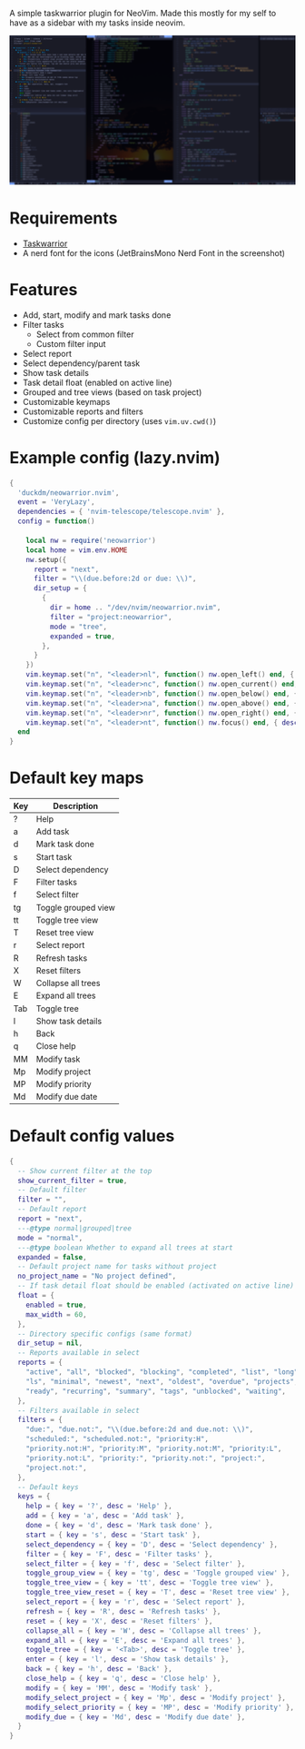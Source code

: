 A simple taskwarrior plugin for NeoVim. Made this mostly for my self to have as a sidebar with my tasks inside neovim. 

![Screenshot](./screenshot.png)

# Requirements

- [Taskwarrior](https://taskwarrior.org/)
- A nerd font for the icons (JetBrainsMono Nerd Font in the screenshot)

# Features

- Add, start, modify and mark tasks done
- Filter tasks
  - Select from common filter
  - Custom filter input
- Select report
- Select dependency/parent task
- Show task details
- Task detail float (enabled on active line)
- Grouped and tree views (based on task project)
- Customizable keymaps
- Customizable reports and filters
- Customize config per directory (uses `vim.uv.cwd()`)


# Example config (lazy.nvim)
```lua
{
  'duckdm/neowarrior.nvim',
  event = 'VeryLazy',
  dependencies = { 'nvim-telescope/telescope.nvim' },
  config = function()

    local nw = require('neowarrior')
    local home = vim.env.HOME
    nw.setup({
      report = "next",
      filter = "\\(due.before:2d or due: \\)",
      dir_setup = {
        {
          dir = home .. "/dev/nvim/neowarrior.nvim",
          filter = "project:neowarrior",
          mode = "tree",
          expanded = true,
        },
      }
    })
    vim.keymap.set("n", "<leader>nl", function() nw.open_left() end, { desc = "Open nwarrior on the left side" })
    vim.keymap.set("n", "<leader>nc", function() nw.open_current() end, { desc = "Open nwarrior below current buffer" })
    vim.keymap.set("n", "<leader>nb", function() nw.open_below() end, { desc = "Open nwarrior below current buffer" })
    vim.keymap.set("n", "<leader>na", function() nw.open_above() end, { desc = "Open nwarrior above current buffer" })
    vim.keymap.set("n", "<leader>nr", function() nw.open_right() end, { desc = "Open nwarrior on the right side" })
    vim.keymap.set("n", "<leader>nt", function() nw.focus() end, { desc = "Focus nwarrior" })
  end
}
```

# Default key maps

| Key | Description |
| --- | ----------- |
| ? | Help |
| a | Add task |
| d | Mark task done |
| s | Start task |
| D | Select dependency |
| F | Filter tasks |
| f | Select filter |
| tg | Toggle grouped view |
| tt | Toggle tree view |
| T | Reset tree view |
| r | Select report |
| R | Refresh tasks |
| X | Reset filters |
| W | Collapse all trees |
| E | Expand all trees |
| Tab | Toggle tree |
| l | Show task details |
| h | Back |
| q | Close help |
| MM | Modify task |
| Mp | Modify project |
| MP | Modify priority |
| Md | Modify due date |

# Default config values
```lua
{
  -- Show current filter at the top
  show_current_filter = true,
  -- Default filter
  filter = "",
  -- Default report
  report = "next",
  ---@type normal|grouped|tree
  mode = "normal",
  ---@type boolean Whether to expand all trees at start
  expanded = false,
  -- Default project name for tasks without project
  no_project_name = "No project defined",
  -- If task detail float should be enabled (activated on active line)
  float = {
    enabled = true,
    max_width = 60,
  },
  -- Directory specific configs (same format)
  dir_setup = nil,
  -- Reports available in select
  reports = {
    "active", "all", "blocked", "blocking", "completed", "list", "long",
    "ls", "minimal", "newest", "next", "oldest", "overdue", "projects",
    "ready", "recurring", "summary", "tags", "unblocked", "waiting",
  },
  -- Filters available in select
  filters = {
    "due:", "due.not:", "\\(due.before:2d and due.not: \\)",
    "scheduled:", "scheduled.not:", "priority:H",
    "priority.not:H", "priority:M", "priority.not:M", "priority:L",
    "priority.not:L", "priority:", "priority.not:", "project:",
    "project.not:",
  },
  -- Default keys
  keys = {
    help = { key = '?', desc = 'Help' },
    add = { key = 'a', desc = 'Add task' },
    done = { key = 'd', desc = 'Mark task done' },
    start = { key = 's', desc = 'Start task' },
    select_dependency = { key = 'D', desc = 'Select dependency' },
    filter = { key = 'F', desc = 'Filter tasks' },
    select_filter = { key = 'f', desc = 'Select filter' },
    toggle_group_view = { key = 'tg', desc = 'Toggle grouped view' },
    toggle_tree_view = { key = 'tt', desc = 'Toggle tree view' },
    toggle_tree_view_reset = { key = 'T', desc = 'Reset tree view' },
    select_report = { key = 'r', desc = 'Select report' },
    refresh = { key = 'R', desc = 'Refresh tasks' },
    reset = { key = 'X', desc = 'Reset filters' },
    collapse_all = { key = 'W', desc = 'Collapse all trees' },
    expand_all = { key = 'E', desc = 'Expand all trees' },
    toggle_tree = { key = '<Tab>', desc = 'Toggle tree' },
    enter = { key = 'l', desc = 'Show task details' },
    back = { key = 'h', desc = 'Back' },
    close_help = { key = 'q', desc = 'Close help' },
    modify = { key = 'MM', desc = 'Modify task' },
    modify_select_project = { key = 'Mp', desc = 'Modify project' },
    modify_select_priority = { key = 'MP', desc = 'Modify priority' },
    modify_due = { key = 'Md', desc = 'Modify due date' },
  }
}
```
